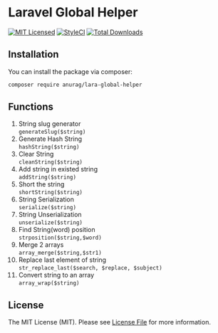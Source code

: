 <h1>Laravel Global Helper</h1>

[![MIT Licensed](https://img.shields.io/badge/license-MIT-brightgreen.svg?style=flat-square)](LICENSE)
[![StyleCI](https://styleci.io/repos/48512561/shield?branch=master)](https://styleci.io/repos/48512561)
[![Total Downloads](https://img.shields.io/packagist/dt/anurag/lara-global-helper.svg?style=flat-square)](https://packagist.org/packages/anurag/lara-global-helper)

## Installation

You can install the package via composer:
``` bash
composer require anurag/lara-global-helper
```
## Functions
1) String slug generator <br>
```generateSlug($string)```
2) Generate Hash String <br>
```hashString($string)```
3) Clear String <br>
```cleanString($string)```
4) Add string in existed string <br>
```addString($string)```
5) Short the string <br>
```shortString($string)```
6) String Serialization <br>
```serialize($string)```
7) String Unserialization <br>
```unserialize($string)```
8) Find String(word) position <br>
```strposition($string,$word)```
9) Merge 2 arrays <br>
```array_merge($string,$str1)```
10) Replace last element of string <br>
```str_replace_last($search, $replace, $subject)```
11) Convert string to an array <br>
```array_wrap($string)```

## License

The MIT License (MIT). Please see [License File](LICENSE) for more information.
